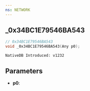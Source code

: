 ```yaml
---
ns: NETWORK
---
```

## _0x34BC1E79546BA543

```c
// 0x34BC1E79546BA543
void _0x34BC1E79546BA543(Any p0);
```

```
NativeDB Introduced: v1232
```

## Parameters
* **p0**:
